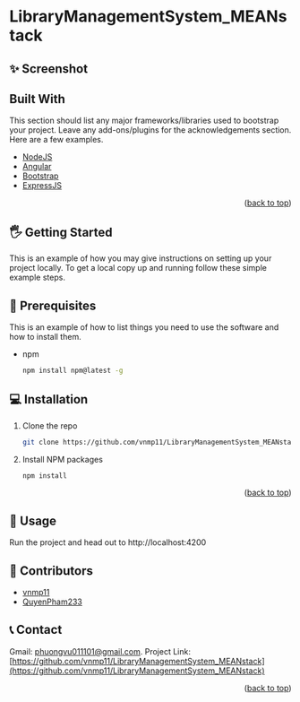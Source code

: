 # LibraryManagementSystem_MEANstack

## ✨ Screenshot

## Built With

This section should list any major frameworks/libraries used to bootstrap your project. Leave any add-ons/plugins for the acknowledgements section. Here are a few examples.

* [NodeJS](https://nodejs.org/)
* [Angular](https://angular.io/)
* [Bootstrap](https://getbootstrap.com)
* [ExpressJS](https://expressjs.com/)

<p align="right">(<a href="#top">back to top</a>)</p>


<!-- GETTING STARTED -->
## 🖐 Getting Started

This is an example of how you may give instructions on setting up your project locally.
To get a local copy up and running follow these simple example steps.

## 📎 Prerequisites

This is an example of how to list things you need to use the software and how to install them.
* npm
  ```sh
  npm install npm@latest -g
  ```

## 💻 Installation

1. Clone the repo
   ```sh
   git clone https://github.com/vnmp11/LibraryManagementSystem_MEANstack.git
   ```
3. Install NPM packages
   ```sh
   npm install
   ```

<p align="right">(<a href="#top">back to top</a>)</p>

## 🚀 Usage

Run the project and head out to http://localhost:4200

## 👷 Contributors

* [vnmp11](https://github.com/vnmp11)
* [QuyenPham233](https://github.com/QuyenPham233)

## 📞 Contact

Gmail: phuongvu011101@gmail.com.
Project Link: [https://github.com/vnmp11/LibraryManagementSystem_MEANstack](https://github.com/vnmp11/LibraryManagementSystem_MEANstack)

<p align="right">(<a href="#top">back to top</a>)</p>
